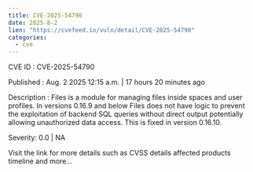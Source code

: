 ```yaml
--- 
title: CVE-2025-54790
date: 2025-8-2
lien: "https://cvefeed.io/vuln/detail/CVE-2025-54790"
categories:
  - cve
---
```


CVE ID : CVE-2025-54790

Published :  Aug. 2
2025
12:15 a.m. | 17 hours
20 minutes ago

Description : Files is a module for managing files inside spaces and user profiles. In versions 0.16.9 and below
Files does not have logic to prevent the exploitation of backend SQL queries without direct output
potentially allowing unauthorized data access. This is fixed in version 0.16.10.

Severity: 0.0 | NA

Visit the link for more details
such as CVSS details
affected products
timeline
and more...
